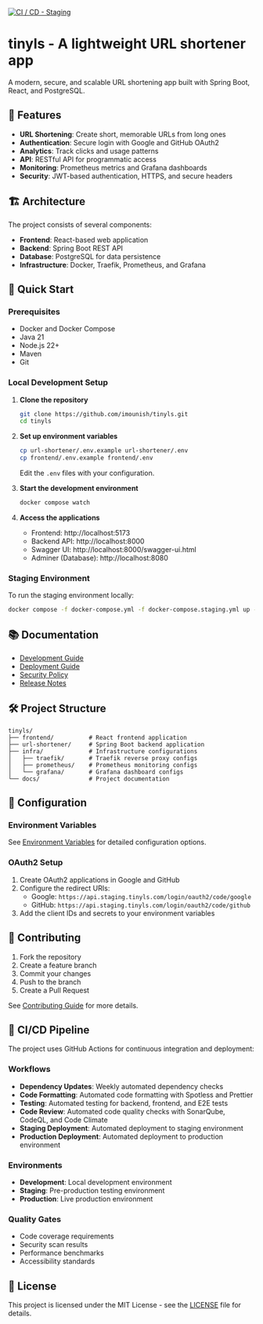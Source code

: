 [![CI / CD - Staging](https://github.com/tinyls/tinyls/actions/workflows/deploy-staging.yml/badge.svg?branch=deployment%2Fstaging)](https://github.com/tinyls/tinyls/actions/workflows/deploy-staging.yml)

# tinyls - A lightweight URL shortener app

A modern, secure, and scalable URL shortening app built with Spring Boot, React, and PostgreSQL.

## 🌟 Features

- **URL Shortening**: Create short, memorable URLs from long ones
- **Authentication**: Secure login with Google and GitHub OAuth2
- **Analytics**: Track clicks and usage patterns
- **API**: RESTful API for programmatic access
- **Monitoring**: Prometheus metrics and Grafana dashboards
- **Security**: JWT-based authentication, HTTPS, and secure headers

## 🏗️ Architecture

The project consists of several components:

- **Frontend**: React-based web application
- **Backend**: Spring Boot REST API
- **Database**: PostgreSQL for data persistence
- **Infrastructure**: Docker, Traefik, Prometheus, and Grafana

## 🚀 Quick Start

### Prerequisites

- Docker and Docker Compose
- Java 21
- Node.js 22+
- Maven
- Git

### Local Development Setup

1. **Clone the repository**

   ```bash
   git clone https://github.com/imounish/tinyls.git
   cd tinyls
   ```

2. **Set up environment variables**

   ```bash
   cp url-shortener/.env.example url-shortener/.env
   cp frontend/.env.example frontend/.env
   ```

   Edit the `.env` files with your configuration.

3. **Start the development environment**

   ```bash
   docker compose watch
   ```

4. **Access the applications**
   - Frontend: http://localhost:5173
   - Backend API: http://localhost:8000
   - Swagger UI: http://localhost:8000/swagger-ui.html
   - Adminer (Database): http://localhost:8080

### Staging Environment

To run the staging environment locally:

```bash
docker compose -f docker-compose.yml -f docker-compose.staging.yml up -d
```

## 📚 Documentation

- [Development Guide](docs/development.md)
- [Deployment Guide](docs/deployment.md)
- [Security Policy](SECURITY.md)
- [Release Notes](release-notes.md)

## 🛠️ Project Structure

```
tinyls/
├── frontend/          # React frontend application
├── url-shortener/     # Spring Boot backend application
├── infra/             # Infrastructure configurations
│   ├── traefik/       # Traefik reverse proxy configs
│   ├── prometheus/    # Prometheus monitoring configs
│   └── grafana/       # Grafana dashboard configs
└── docs/              # Project documentation
```

## 🔧 Configuration

### Environment Variables

See [Environment Variables](docs/environment-variables.md) for detailed configuration options.

### OAuth2 Setup

1. Create OAuth2 applications in Google and GitHub
2. Configure the redirect URIs:
   - Google: `https://api.staging.tinyls.com/login/oauth2/code/google`
   - GitHub: `https://api.staging.tinyls.com/login/oauth2/code/github`
3. Add the client IDs and secrets to your environment variables

## 🤝 Contributing

1. Fork the repository
2. Create a feature branch
3. Commit your changes
4. Push to the branch
5. Create a Pull Request

See [Contributing Guide](CONTRIBUTING.md) for more details.

## 🔄 CI/CD Pipeline

The project uses GitHub Actions for continuous integration and deployment:

### Workflows

- **Dependency Updates**: Weekly automated dependency checks
- **Code Formatting**: Automated code formatting with Spotless and Prettier
- **Testing**: Automated testing for backend, frontend, and E2E tests
- **Code Review**: Automated code quality checks with SonarQube, CodeQL, and Code Climate
- **Staging Deployment**: Automated deployment to staging environment
- **Production Deployment**: Automated deployment to production environment

### Environments

- **Development**: Local development environment
- **Staging**: Pre-production testing environment
- **Production**: Live production environment

### Quality Gates

- Code coverage requirements
- Security scan results
- Performance benchmarks
- Accessibility standards

## 📝 License

This project is licensed under the MIT License - see the [LICENSE](LICENSE) file for details.

